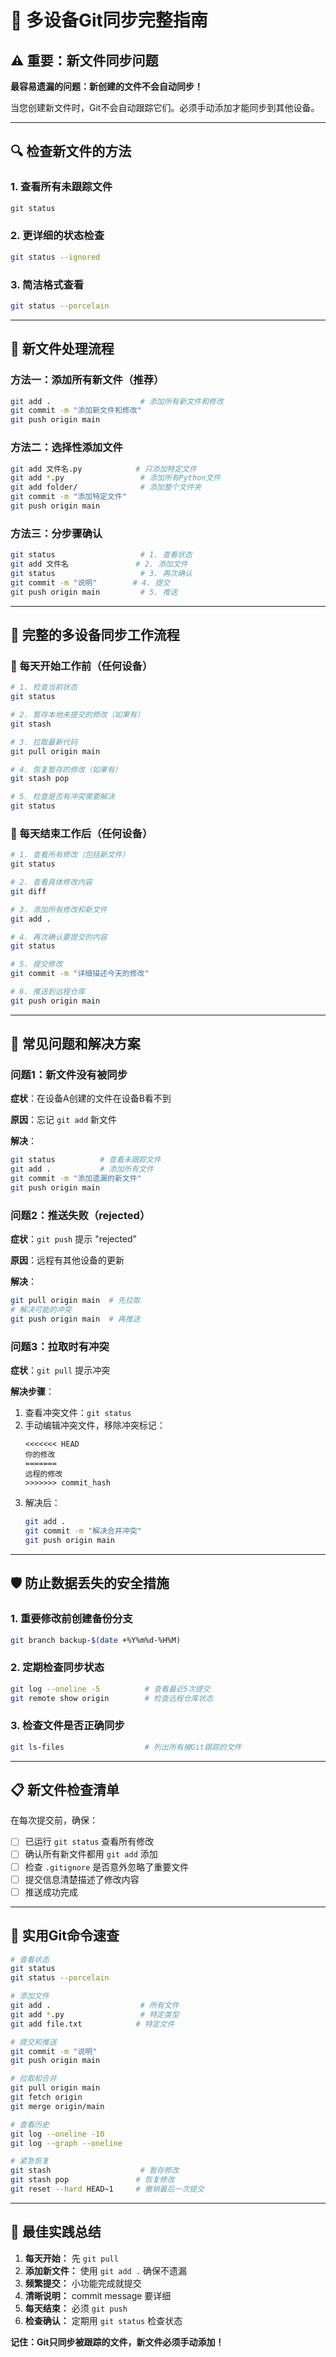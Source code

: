 # 🚀 多设备Git同步完整指南

## ⚠️ 重要：新文件同步问题

**最容易遗漏的问题：新创建的文件不会自动同步！**

当您创建新文件时，Git不会自动跟踪它们。必须手动添加才能同步到其他设备。

---

## 🔍 检查新文件的方法

### 1. 查看所有未跟踪文件
```bash
git status
```

### 2. 更详细的状态检查
```bash
git status --ignored
```

### 3. 简洁格式查看
```bash
git status --porcelain
```

---

## 📂 新文件处理流程

### 方法一：添加所有新文件（推荐）
```bash
git add .                    # 添加所有新文件和修改
git commit -m "添加新文件和修改"
git push origin main
```

### 方法二：选择性添加文件
```bash
git add 文件名.py            # 只添加特定文件
git add *.py                 # 添加所有Python文件
git add folder/              # 添加整个文件夹
git commit -m "添加特定文件"
git push origin main
```

### 方法三：分步骤确认
```bash
git status                   # 1. 查看状态
git add 文件名               # 2. 添加文件
git status                   # 3. 再次确认
git commit -m "说明"        # 4. 提交
git push origin main         # 5. 推送
```

---

## 🔄 完整的多设备同步工作流程

### 🌅 每天开始工作前（任何设备）

```bash
# 1. 检查当前状态
git status

# 2. 暂存本地未提交的修改（如果有）
git stash

# 3. 拉取最新代码
git pull origin main

# 4. 恢复暂存的修改（如果有）
git stash pop

# 5. 检查是否有冲突需要解决
git status
```

### 🌙 每天结束工作后（任何设备）

```bash
# 1. 查看所有修改（包括新文件）
git status

# 2. 查看具体修改内容
git diff

# 3. 添加所有修改和新文件
git add .

# 4. 再次确认要提交的内容
git status

# 5. 提交修改
git commit -m "详细描述今天的修改"

# 6. 推送到远程仓库
git push origin main
```

---

## 🚨 常见问题和解决方案

### 问题1：新文件没有被同步
**症状**：在设备A创建的文件在设备B看不到

**原因**：忘记 `git add` 新文件

**解决**：
```bash
git status          # 查看未跟踪文件
git add .           # 添加所有文件
git commit -m "添加遗漏的新文件"
git push origin main
```

### 问题2：推送失败（rejected）
**症状**：`git push` 提示 "rejected"

**原因**：远程有其他设备的更新

**解决**：
```bash
git pull origin main  # 先拉取
# 解决可能的冲突
git push origin main  # 再推送
```

### 问题3：拉取时有冲突
**症状**：`git pull` 提示冲突

**解决步骤**：
1. 查看冲突文件：`git status`
2. 手动编辑冲突文件，移除冲突标记：
   ```
   <<<<<<< HEAD
   你的修改
   =======
   远程的修改
   >>>>>>> commit_hash
   ```
3. 解决后：
   ```bash
   git add .
   git commit -m "解决合并冲突"
   git push origin main
   ```

---

## 🛡️ 防止数据丢失的安全措施

### 1. 重要修改前创建备份分支
```bash
git branch backup-$(date +%Y%m%d-%H%M)
```

### 2. 定期检查同步状态
```bash
git log --oneline -5          # 查看最近5次提交
git remote show origin        # 检查远程仓库状态
```

### 3. 检查文件是否正确同步
```bash
git ls-files                  # 列出所有被Git跟踪的文件
```

---

## 📋 新文件检查清单

在每次提交前，确保：

- [ ] 已运行 `git status` 查看所有修改
- [ ] 确认所有新文件都用 `git add` 添加
- [ ] 检查 `.gitignore` 是否意外忽略了重要文件
- [ ] 提交信息清楚描述了修改内容
- [ ] 推送成功完成

---

## 🔧 实用Git命令速查

```bash
# 查看状态
git status
git status --porcelain

# 添加文件
git add .                    # 所有文件
git add *.py                 # 特定类型
git add file.txt            # 特定文件

# 提交和推送
git commit -m "说明"
git push origin main

# 拉取和合并
git pull origin main
git fetch origin
git merge origin/main

# 查看历史
git log --oneline -10
git log --graph --oneline

# 紧急恢复
git stash                    # 暂存修改
git stash pop               # 恢复修改
git reset --hard HEAD~1     # 撤销最后一次提交
```

---

## 🎯 最佳实践总结

1. **每天开始：** 先 `git pull`
2. **添加新文件：** 使用 `git add .` 确保不遗漏
3. **频繁提交：** 小功能完成就提交
4. **清晰说明：** commit message 要详细
5. **每天结束：** 必须 `git push`
6. **检查确认：** 定期用 `git status` 检查状态

**记住：Git只同步被跟踪的文件，新文件必须手动添加！** 